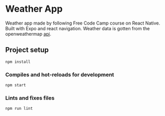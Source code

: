 # Weather App
Weather app made by following Free Code Camp course on React Native. Built with Expo and react navigation.
Weather data is gotten from the openweathermap [api](https://openweathermap.org/api).

## Project setup
```
npm install
```

### Compiles and hot-reloads for development
```
npm start
```

### Lints and fixes files
```
npm run lint
```
